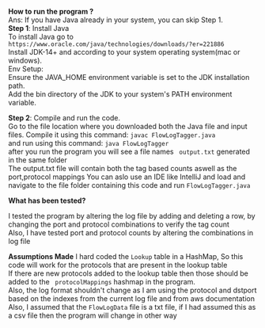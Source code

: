 **How to run the program ?**  
Ans: If you have Java already in your system, you can skip Step 1.  
    **Step 1**: Install Java  
    To install Java go to ``https://www.oracle.com/java/technologies/downloads/?er=221886``  
    Install JDK-14+ and according to your system operating system(mac or windows).  
    Env Setup:  
Ensure the JAVA_HOME environment variable is set to the JDK installation path.  
Add the bin directory of the JDK to your system's PATH environment variable.

**Step 2**: Compile and run the code.  
Go to the file location where you downloaded both the Java file and input files.
Compile it using this command: ```javac FlowLogTagger.java```  
and run using this command: ```java FlowLogTagger```   
after you run the program you will see a file names ``` output.txt``` generated in the same folder    
The output.txt file will contain both the tag based counts aswell as the port,protocol mappings
You can aslo use an IDE like IntelliJ and load and navigate to the file folder containing this code and run ```FlowLogTagger.java```

**What has been tested?**

I tested the program by altering the log file by adding and deleting a row, by changing the port and protocol combinations to verify the tag count   
Also, I have tested port and protocol counts by altering the combinations in log file

**Assumptions Made**
I hard coded the ```Lookup``` table in a HashMap, So this code will work for the protocols that are present in the lookup table  
If there are new protocols added to the lookup table then those should be added to the ``` protocolMappings``` hashmap in the program.  
Also, the log format shouldn't change as I am using the protocol and dstport based on the indexes from the current log file and from aws documentation   
Also, I assumed that the ```FlowLogData``` file is a txt file, if I had assumed this as a csv file then the program will change in other way  